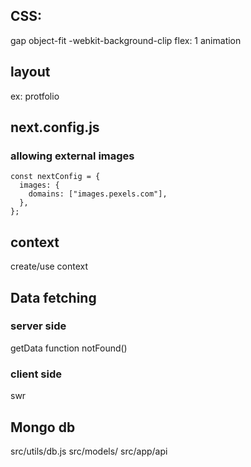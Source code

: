 ## CSS:

gap
object-fit
-webkit-background-clip
flex: 1
animation

## layout

ex: protfolio

## next.config.js

### allowing external images

```
const nextConfig = {
  images: {
    domains: ["images.pexels.com"],
  },
};
```

## context

create/use context

## Data fetching

### server side

getData function
notFound()

### client side

swr

## Mongo db

src/utils/db.js
src/models/
src/app/api
